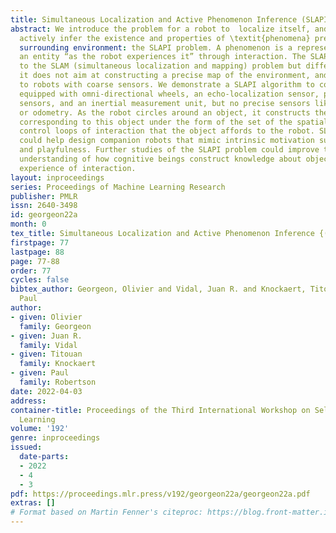 ```yaml
---
title: Simultaneous Localization and Active Phenomenon Inference (SLAPI)
abstract: We introduce the problem for a robot to  localize itself, and, simultaneously,
  actively infer the existence and properties of \textit{phenomena} present in its
  surrounding environment: the SLAPI problem. A phenomenon is a representation of
  an entity “as the robot experiences it” through interaction. The SLAPI problem relates
  to the SLAM (simultaneous localization and mapping) problem but differs in that
  it does not aim at constructing a precise map of the environment, and it can apply
  to robots with coarse sensors. We demonstrate a SLAPI algorithm to control a robot
  equipped with omni-directional wheels, an echo-localization sensor, photosensitive
  sensors, and an inertial measurement unit, but no precise sensors like camera, lidar,
  or odometry. As the robot circles around an object, it constructs the phenomenon
  corresponding to this object under the form of the set of the spatially-localized
  control loops of interaction that the object affords to the robot. SLAPI algorithms
  could help design companion robots that mimic intrinsic motivation such as curiosity
  and playfulness. Further studies of the SLAPI problem could improve the scientific
  understanding of how cognitive beings construct knowledge about objects from sensorimotor
  experience of interaction.
layout: inproceedings
series: Proceedings of Machine Learning Research
publisher: PMLR
issn: 2640-3498
id: georgeon22a
month: 0
tex_title: Simultaneous Localization and Active Phenomenon Inference {(SLAPI)}
firstpage: 77
lastpage: 88
page: 77-88
order: 77
cycles: false
bibtex_author: Georgeon, Olivier and Vidal, Juan R. and Knockaert, Titouan and Robertson,
  Paul
author:
- given: Olivier
  family: Georgeon
- given: Juan R.
  family: Vidal
- given: Titouan
  family: Knockaert
- given: Paul
  family: Robertson
date: 2022-04-03
address:
container-title: Proceedings of the Third International Workshop on Self-Supervised
  Learning
volume: '192'
genre: inproceedings
issued:
  date-parts:
  - 2022
  - 4
  - 3
pdf: https://proceedings.mlr.press/v192/georgeon22a/georgeon22a.pdf
extras: []
# Format based on Martin Fenner's citeproc: https://blog.front-matter.io/posts/citeproc-yaml-for-bibliographies/
---
```

